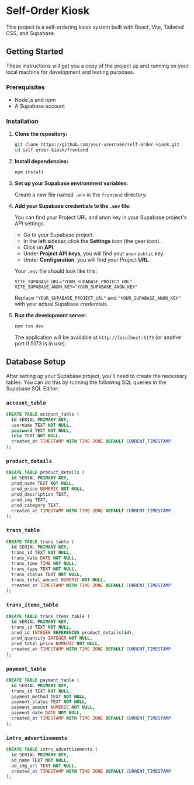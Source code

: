 # Self-Order Kiosk

This project is a self-ordering kiosk system built with React, Vite, Tailwind CSS, and Supabase.

## Getting Started

These instructions will get you a copy of the project up and running on your local machine for development and testing purposes.

### Prerequisites

- Node.js and npm
- A Supabase account

### Installation

1. **Clone the repository:**

   ```bash
   git clone https://github.com/your-username/self-order-kiosk.git
   cd self-order-kiosk/frontend
   ```

2. **Install dependencies:**

   ```bash
   npm install
   ```

3. **Set up your Supabase environment variables:**

   Create a new file named `.env` in the `frontend` directory.

4. **Add your Supabase credentials to the `.env` file:**

   You can find your Project URL and anon key in your Supabase project's API settings.

   - Go to your Supabase project.
   - In the left sidebar, click the **Settings** icon (the gear icon).
   - Click on **API**.
   - Under **Project API keys**, you will find your `anon` `public` key.
   - Under **Configuration**, you will find your Project **URL**.

   Your `.env` file should look like this:

   ```
   VITE_SUPABASE_URL="YOUR_SUPABASE_PROJECT_URL"
   VITE_SUPABASE_ANON_KEY="YOUR_SUPABASE_ANON_KEY"
   ```

   Replace `"YOUR_SUPABASE_PROJECT_URL"` and `"YOUR_SUPABASE_ANON_KEY"` with your actual Supabase credentials.

5. **Run the development server:**

   ```bash
   npm run dev
   ```

   The application will be available at `http://localhost:5173` (or another port if 5173 is in use).

## Database Setup

After setting up your Supabase project, you'll need to create the necessary tables. You can do this by running the following SQL queries in the Supabase SQL Editor:

### `account_table`

```sql
CREATE TABLE account_table (
  id SERIAL PRIMARY KEY,
  username TEXT NOT NULL,
  password TEXT NOT NULL,
  role TEXT NOT NULL,
  created_at TIMESTAMP WITH TIME ZONE DEFAULT CURRENT_TIMESTAMP
);
```

### `product_details`

```sql
CREATE TABLE product_details (
  id SERIAL PRIMARY KEY,
  prod_name TEXT NOT NULL,
  prod_price NUMERIC NOT NULL,
  prod_description TEXT,
  prod_img TEXT,
  prod_category TEXT,
  created_at TIMESTAMP WITH TIME ZONE DEFAULT CURRENT_TIMESTAMP
);
```

### `trans_table`

```sql
CREATE TABLE trans_table (
  id SERIAL PRIMARY KEY,
  trans_id TEXT NOT NULL,
  trans_date DATE NOT NULL,
  trans_time TIME NOT NULL,
  trans_type TEXT NOT NULL,
  trans_status TEXT NOT NULL,
  trans_total_amount NUMERIC NOT NULL,
  created_at TIMESTAMP WITH TIME ZONE DEFAULT CURRENT_TIMESTAMP
);
```

### `trans_items_table`

```sql
CREATE TABLE trans_items_table (
  id SERIAL PRIMARY KEY,
  trans_id TEXT NOT NULL,
  prod_id INTEGER REFERENCES product_details(id),
  prod_quantity INTEGER NOT NULL,
  prod_total_price NUMERIC NOT NULL,
  created_at TIMESTAMP WITH TIME ZONE DEFAULT CURRENT_TIMESTAMP
);
```

### `payment_table`

```sql
CREATE TABLE payment_table (
  id SERIAL PRIMARY KEY,
  trans_id TEXT NOT NULL,
  payment_method TEXT NOT NULL,
  payment_status TEXT NOT NULL,
  payment_amount NUMERIC NOT NULL,
  payment_date DATE NOT NULL,
  created_at TIMESTAMP WITH TIME ZONE DEFAULT CURRENT_TIMESTAMP
);
```

### `intro_advertisements`

```sql
CREATE TABLE intro_advertisements (
  id SERIAL PRIMARY KEY,
  ad_name TEXT NOT NULL,
  ad_img_url TEXT NOT NULL,
  created_at TIMESTAMP WITH TIME ZONE DEFAULT CURRENT_TIMESTAMP
);
```

